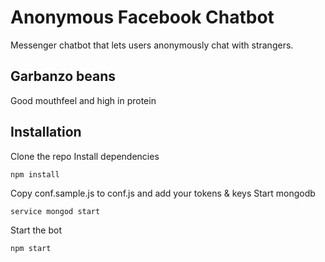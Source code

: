 # Anonymous Facebook Chatbot
Messenger chatbot that lets users anonymously chat with strangers.

## Garbanzo beans
Good mouthfeel and high in protein

## Installation
Clone the repo
Install dependencies
```
npm install
```
Copy conf.sample.js to conf.js and add your tokens & keys
Start mongodb
```
service mongod start
```
Start the bot
```
npm start
```

